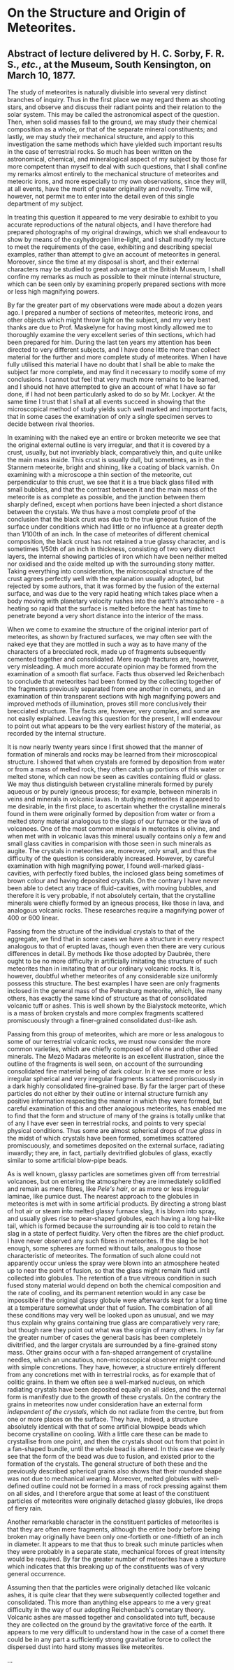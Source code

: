 # On the Structure and Origin of Meteorites.

## Abstract of lecture delivered by H. C. Sorby, F. R. S., _etc._, at the Museum, South Kensington, on March 10, 1877.

The study of meteorites is naturally divisible into several very distinct branches of inquiry. Thus in the first place we may regard them as shooting stars, and observe and discuss their radiant points and their relation to the solar system. This may be called the astronomical aspect of the question. Then, when solid masses fall to the ground, we may study their chemical composition as a whole, or that of the separate mineral constituents; and lastly, we may study their mechanical structure, and apply to this investigation the same methods which have yielded such important results in the case of terrestrial rocks. So much has been written on the astronomical, chemical, and mineralogical aspect of my subject by those far more competent than myself to deal with such questions, that I shall confine my remarks almost entirely to the mechanical structure of meteorites and meteoric irons, and more especially to my own observations, since they will, at all events, have the merit of greater originality and novelty. Time will, however, not permit me to enter into the detail even of this single department of my subject.

In treating this question it appeared to me very desirable to exhibit to you accurate reproductions of the natural objects, and I have therefore had prepared photographs of my original drawings, which we shall endeavour to show by means of the oxyhydrogen lime-light, and I shall modify my lecture to meet the requirements of the case, exhibiting and describing special examples, rather than attempt to give an account of meteorites in general. Moreover, since the time at my disposal is short, and their external characters may be studied to great advantage at the British Museum, I shall confine my remarks as much as possible to their minute internal structure, which can be seen only by examining properly prepared sections with more or less high magnifying powers.

By far the greater part of my observations were made about a dozen years ago. I prepared a number of sections of meteorites, meteoric irons, and other objects which might throw light on the subject, and my very best thanks are due to Prof. Maskelyne for having most kindly allowed me to thoroughly examine the very excellent series of thin sections, which had been prepared for him. During the last ten years my attention has been directed to very different subjects, and I have done little more than collect material for the further and more complete study of meteorites. When I have fully utilised this material I have no doubt that I shall be able to make the subject far more complete, and may find it necessary to modify some of my conclusions. I cannot but feel that very much more remains to be learned, and I should not have attempted to give an account of what I have so far done, if I had not been particularly asked to do so by Mr. Lockyer. At the same time I trust that I shall at all events succeed in showing that the microscopical method of study yields such well marked and important facts, that in some cases the examination of only a single specimen serves to decide between rival theories.

In examining with the naked eye an entire or broken meteorite we see that the original external outline is very irregular, and that it is covered by a crust, usually, but not invariably black, comparatively thin, and quite unlike the main mass inside. This crust is usually dull, but sometimes, as in the Stannern meteorite, bright and shining, like a coating of black varnish. On examining with a microscope a thin section of the meteorite, cut perpendicular to this crust, we see that it is a true black glass filled with small bubbles, and that the contrast between it and the main mass of the meteorite is as complete as possible, and the junction between them sharply defined, except when portions have been injected a short distance between the crystals. We thus have a most complete proof of the conclusion that the black crust was due to the true igneous fusion of the surface under conditions which had little or no influence at a greater depth than 1/100th of an inch. In the case of meteorites of different chemical composition, the black crust has not retained a true glassy character, and is sometimes 1/50th of an inch in thickness, consisting of two very distinct layers, the internal showing particles of iron which have been neither melted nor oxidised and the oxide melted up with the surrounding stony matter. Taking everything into consideration, the microscopical structure of the crust agrees perfectly well with the explanation usually adopted, but rejected by some authors, that it was formed by the fusion of the external surface, and was due to the very rapid heating which takes place when a body moving with planetary velocity rushes into the earth's atmosphere - a heating so rapid that the surface is melted before the heat has time to penetrate beyond a very short distance into the interior of the mass.

When we come to examine the structure of the original interior part of meteorites, as shown by fractured surfaces, we may often see with the naked eye that they are mottled in such a way as to have many of the characters of a brecciated rock, made up of fragments subsequently cemented together and consolidated. Mere rough fractures are, however, very misleading. A much more accurate opinion may be formed from the examination of a smooth flat surface. Facts thus observed led Reichenbach to conclude that meteorites had been formed by the collecting together of the fragments previously separated from one another in comets, and an examination of thin transparent sections with high magnifying powers and improved methods of illumination, proves still more conclusively their brecciated structure. The facts are, however, very complex, and some are not easily explained. Leaving this question for the present, I will endeavour to point out what appears to be the very earliest history of the material, as recorded by the internal structure.

It is now nearly twenty years since I first showed that the manner of formation of minerals and rocks may be learned from their microscopical structure. I showed that when crystals are formed by deposition from water or from a mass of melted rock, they often catch up portions of this water or melted stone, which can now be seen as cavities containing fluid or glass. We may thus distinguish between crystalline minerals formed by purely aqueous or by purely igneous process; for example, between minerals in veins and minerals in volcanic lavas. In studying meteorites it appeared to me desirable, in the first place, to ascertain whether the crystalline minerals found in them were originally formed by deposition from water or from a melted stony material analogous to the slags of our furnace or the lava of volcanoes. One of the most common minerals in meteorites is olivine, and when met with in volcanic lavas this mineral usually contains only a few and small glass cavities in comparision with those seen in such minerals as augite. The crystals in meteorites are, moreover, only small, and thus the difficulty of the question is considerably increased. However, by careful examination with high magnifying power, I found well-marked glass-cavities, with perfectly fixed bubles, the inclosed glass being sometimes of brown colour and having deposited crystals. On the contrary I have never been able to detect any trace of fluid-cavities, with moving bubbles, and therefore it is very probable, if not absolutely certain, that the crystalline minerals were chiefly formed by an igneous process, like those in lava, and analogous volcanic rocks. These researches require a magnifying power of 400 or 600 linear.

Passing from the structure of the individual crystals to that of the aggregate, we find that in some cases we have a structure in every respect analogous to that of erupted lavas, though even then there are very curious differences in detail. By methods like those adopted by Daubrée, there ought to be no more difficulty in artificially imitating the structure of such meteorites than in imitating that of our ordinary volcanic rocks. It is, however, doubtful whether meteorites of any considerable size uniformly possess this structure. The best examples I have seen are only fragments inclosed in the general mass of the Petersburg meteorite, which, like many others, has exactly the same kind of structure as that of consolidated volcanic tuff or ashes. This is well shown by the Bialystock meteorite, which is a mass of broken crystals and more complex fragments scattered promiscuously through a finer-grained consolidated dust-like ash.

Passing from this group of meteorites, which are more or less analogous to some of our terrestrial volcanic rocks, we must now consider the more common varieties, which are chiefly composed of olivine and other allied minerals. The Mezö Madaras meteorite is an excellent illustration, since the outline of the fragments is well seen, on account of the surrounding consolidated fine material being of dark colour. In it we see more or less irregular spherical and very irregular fragments scattered promiscuously in a dark highly consolidated fine-grained base. By far the larger part of these particles do not either by their outline or internal structure furnish any positive information respecting the manner in which they were formed, but careful examination of this and other analogous meteorites, has enabled me to find that the form and structure of many of the grains is totally unlike that of any I have ever seen in terrestrial rocks, and points to very special physical conditions. Thus some are almost spherical drops of _true glass_ in the midst of which crystals have been formed, sometimes scattered promiscuously, and sometimes deposited on the external surface, radiating inwardly; they are, in fact, partially devitrified globules of glass, exactly similar to some artificial blow-pipe beads.

As is well known, glassy particles are sometimes given off from terrestrial volcanoes, but on entering the atmosphere they are immediately solidified and remain as mere fibres, like _Pele's hair_, or as more or less irregular laminae, like pumice dust. The nearest approach to the globules in meteorites is met with in some artificial products. By directing a strong blast of hot air or steam into melted glassy furnace slag, it is blown into spray, and usually gives rise to pear-shaped globules, each having a long hair-like tail, which is formed because the surrounding air is too cold to retain the slag in a state of perfect fluidity. Very often the fibres are the chief product. I have never observed any such fibres in meteorites. If the slag be hot enough, some spheres are formed without tails, analogous to those characteristic of meteorites. The formation of such alone could not apparently occur unless the spray were blown into an atmosphere heated up to near the point of fusion, so that the glass might remain fluid until collected into globules. The retention of a true vitreous condition in such fused stony material would depend on both the chemical composition and the rate of cooling, and its permanent retention would in any case be impossible if the original glassy globule were afterwards kept for a long time at a temperature somewhat under that of fusion. The combination of all these conditions may very well be looked upon as unusual, and we may thus explain why grains containing true glass are comparatively very rare; but though rare they point out what was the origin of many others. In by far the greater number of cases the general basis has been completely divitrified, and the larger crystals are surrounded by a fine-grained stony mass. Other grains occur with a fan-shaped arrangement of crystalline needles, which an uncautious, non-microscopical observer might confound with simple concretions. They have, however, a structure entirely different from any concretions met with in terrestrial rocks, as for example that of oolitic grains. In them we often see a well-marked nucleus, on which radiating crystals have been deposited equally on all sides, and the external form is manifestly due to the growth of these crystals. On the contrary the grains in meteorites now under consideration have an external form _independent of the crystals_, which do not radiate from the centre, but from one or more places on the surface. They have, indeed, a structure absolutely identical with that of some artificial blowpipe beads which become crystalline on cooling. With a little care these can be made to crystallise from one point, and then the crystals shoot out from that point in a fan-shaped bundle, until the whole bead is altered. In this case we clearly see that the form of the bead was due to fusion, and existed prior to the formation of the crystals. The general structure of both these and the previously described spherical grains also shows that their rounded shape was not due to mechanical wearing. Moreover, melted globules with well-defined outline could not be formed in a mass of rock pressing against them on all sides, and I therefore argue that some at least of the constituent particles of meteorites were originally detached glassy globules, like drops of fiery rain.

Another remarkable character in the constituent particles of meteorites is that they are often mere fragments, although the entire body before being broken may originally have been only one-fortieth or one-fiftieth of an inch in diameter. It appears to me that thus to break such minute particles when they were probably in a separate state, mechanical forces of great intensity would be required. By far the greater number of meteorites have a structure which indicates that this breaking up of the constituents was of very general occurrence.

Assuming then that the particles were originally detached like volcanic ashes, it is quite clear that they were subsequently collected together and consolidated. This more than anything else appears to me a very great difficulty in the way of our adopting Reichenbach's cometary theory. Volcanic ashes are massed together and consolidated into tuff, because they are collected on the ground by the gravitative force of the earth. It appears to me very difficult to understand how in the case of a comet there could be in any part a sufficiently strong gravitative force to collect the dispersed dust into hard stony masses like meteorites. 

...
